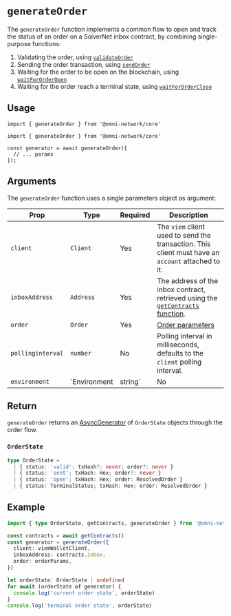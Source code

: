 # `generateOrder`

The `generateOrder` function implements a common flow to open and track the status of an order on a SolverNet inbox contract, by combining single-purpose functions:

1. Validating the order, using [`validateOrder`](/sdk/core/validateOrder)
2. Sending the order transaction, using [`sendOrder`](/sdk/core/sendOrder)
3. Waiting for the order to be open on the blockchain, using [`waitForOrderOpen`](/sdk/core/waitForOrderOpen)
4. Waiting for the order reach a terminal state, using [`waitForOrderClose`](/sdk/core/waitForOrderClose)

## Usage

`import { generateOrder } from '@omni-network/core'`

```tsx
import { generateOrder } from '@omni-network/core'

const generator = await generateOrder({
  // ... params
});
```

## Arguments

The `generateOrder` function uses a single parameters object as argument:

| Prop                | Type                                 | Required | Description                                                                                                                         |
| ------------------- | ------------------------------------ | -------- | ----------------------------------------------------------------------------------------------------------------------------------- |
| `client`        | `Client`                             | Yes      | The `viem` client used to send the transaction. This client must have an `account` attached to it.                                                                          |
| `inboxAddress`       | `Address`                             | Yes      | The address of the inbox contract, retrieved using the [`getContracts` function](/sdk/core/getContracts).                                                                     |
| `order`           | `Order`                         | Yes      | [Order parameters](/sdk/core/validateOrder#1-order-parameters-required) |
| `pollinginterval`       | `number`                             | No      | Polling interval in milliseconds, defaults to the `client` polling interval.                                                                     |
| `environment`           | `Environment | string`                         | No      | SolverNet environment to use, either `mainnet` (default) or `testnet`. |

## Return

`generateOrder` returns an [AsyncGenerator](https://developer.mozilla.org/en-US/docs/Web/JavaScript/Reference/Global_Objects/AsyncGenerator) of `OrderState` objects through the order flow.

### `OrderState`

```ts
type OrderState =
  | { status: 'valid'; txHash?: never; order?: never }
  | { status: 'sent'; txHash: Hex; order?: never }
  | { status: 'open'; txHash: Hex; order: ResolvedOrder }
  | { status: TerminalStatus; txHash: Hex; order: ResolvedOrder }
```

## Example

```ts
import { type OrderState, getContracts, generateOrder } from '@omni-network/core'

const contracts = await getContracts()
const generator = generateOrder({
  client: viemWalletClient,
  inboxAddress: contracts.inbox,
  order: orderParams,
})

let orderState: OrderState | undefined
for await (orderState of generator) {
  console.log('current order state', orderState)
}
console.log('terminal order state', orderState)
```
